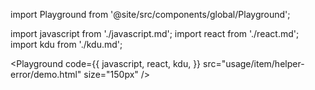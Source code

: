 import Playground from '@site/src/components/global/Playground';

import javascript from './javascript.md';
import react from './react.md';
import kdu from './kdu.md';


<Playground
  code={{
  javascript,
    react,
    kdu,
  }}
  src="usage/item/helper-error/demo.html"
  size="150px"
/>

